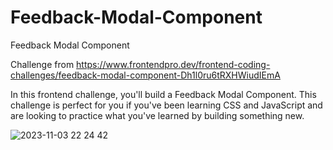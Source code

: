 # Feedback-Modal-Component
Feedback Modal Component

Challenge from https://www.frontendpro.dev/frontend-coding-challenges/feedback-modal-component-Dh1l0ru6tRXHWiudIEmA

In this frontend challenge, you'll build a Feedback Modal Component.
This challenge is perfect for you if you've been learning CSS and JavaScript and are looking to practice what you've learned by building something new.

![2023-11-03 22 24 42](https://github.com/LuvDeluxe/Feedback-Modal-Component/assets/12020261/54c5c5fa-5a93-4d0f-9d05-9c17fafecce5)
